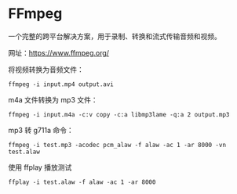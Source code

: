 # FFmpeg

一个完整的跨平台解决方案，用于录制、转换和流式传输音频和视频。

网址：https://www.ffmpeg.org/

将视频转换为音频文件：

```
ffmpeg -i input.mp4 output.avi
```

m4a 文件转换为 mp3 文件：

```
ffmpeg -i input.m4a -c:v copy -c:a libmp3lame -q:a 2 output.mp3
```

mp3 转 g711a 命令：

```
ffmpeg -i test.mp3 -acodec pcm_alaw -f alaw -ac 1 -ar 8000 -vn test.alaw
```

使用 ffplay 播放测试

```
ffplay -i test.alaw -f alaw -ac 1 -ar 8000
```
